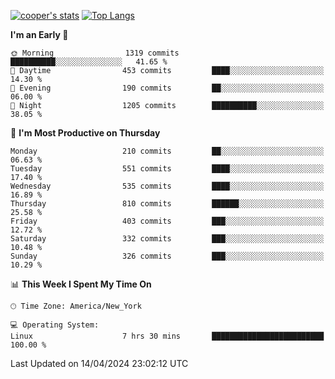 [![cooper's stats](https://github-readme-stats-l2ak-km2n59e3j-coopjzs-projects.vercel.app/api?username=coopjz&count_private=true)](https://github.com/coopjz/github-readme-stats)
[![Top Langs](https://github-readme-stats-l2ak-km2n59e3j-coopjzs-projects.vercel.app/api/top-langs/?username=coopjz&count_private=true&langs_count=8&layout=compact&&hide=C)](https://github.com/coopjz/github-readme-stats)
<!--START_SECTION:waka-->
**I'm an Early 🐤** 

```text
🌞 Morning                1319 commits        ██████████░░░░░░░░░░░░░░░   41.65 % 
🌆 Daytime                453 commits         ████░░░░░░░░░░░░░░░░░░░░░   14.30 % 
🌃 Evening                190 commits         ██░░░░░░░░░░░░░░░░░░░░░░░   06.00 % 
🌙 Night                  1205 commits        ██████████░░░░░░░░░░░░░░░   38.05 % 
```
📅 **I'm Most Productive on Thursday** 

```text
Monday                   210 commits         ██░░░░░░░░░░░░░░░░░░░░░░░   06.63 % 
Tuesday                  551 commits         ████░░░░░░░░░░░░░░░░░░░░░   17.40 % 
Wednesday                535 commits         ████░░░░░░░░░░░░░░░░░░░░░   16.89 % 
Thursday                 810 commits         ██████░░░░░░░░░░░░░░░░░░░   25.58 % 
Friday                   403 commits         ███░░░░░░░░░░░░░░░░░░░░░░   12.72 % 
Saturday                 332 commits         ███░░░░░░░░░░░░░░░░░░░░░░   10.48 % 
Sunday                   326 commits         ███░░░░░░░░░░░░░░░░░░░░░░   10.29 % 
```


📊 **This Week I Spent My Time On** 

```text
🕑︎ Time Zone: America/New_York

💻 Operating System: 
Linux                    7 hrs 30 mins       █████████████████████████   100.00 % 
```


 Last Updated on 14/04/2024 23:02:12 UTC
<!--END_SECTION:waka-->
